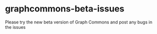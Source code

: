 # graphcommons-beta-issues
Please try the new beta version of Graph Commons and post any bugs in the issues
